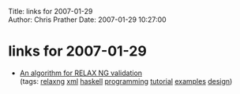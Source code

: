 Title: links for 2007-01-29  
Author: Chris Prather
Date: 2007-01-29 10:27:00

# links for 2007-01-29
<ul class="delicious">
	<li>
		<div class="delicious-link"><a href="http://www.thaiopensource.com/relaxng/derivative.html">An algorithm for RELAX NG validation</a></div>
		<div class="delicious-tags">(tags: <a href="http://del.icio.us/perigrin/relaxng">relaxng</a> <a href="http://del.icio.us/perigrin/xml">xml</a> <a href="http://del.icio.us/perigrin/haskell">haskell</a> <a href="http://del.icio.us/perigrin/programming">programming</a> <a href="http://del.icio.us/perigrin/tutorial">tutorial</a> <a href="http://del.icio.us/perigrin/examples">examples</a> <a href="http://del.icio.us/perigrin/design">design</a>)</div>
	</li>
</ul>

